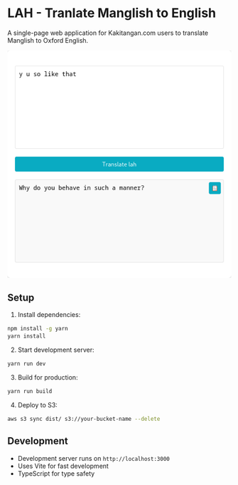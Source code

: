 # LAH - Tranlate Manglish to English

A single-page web application for Kakitangan.com users to translate Manglish to Oxford English.

![Screenshot](./img/screenshot.png)

## Setup

1. Install dependencies:
```bash
npm install -g yarn
yarn install
```

2. Start development server:
```bash
yarn run dev
```

3. Build for production:
```bash
yarn run build
```

4. Deploy to S3:
```bash
aws s3 sync dist/ s3://your-bucket-name --delete
```

## Development
- Development server runs on `http://localhost:3000`
- Uses Vite for fast development
- TypeScript for type safety
